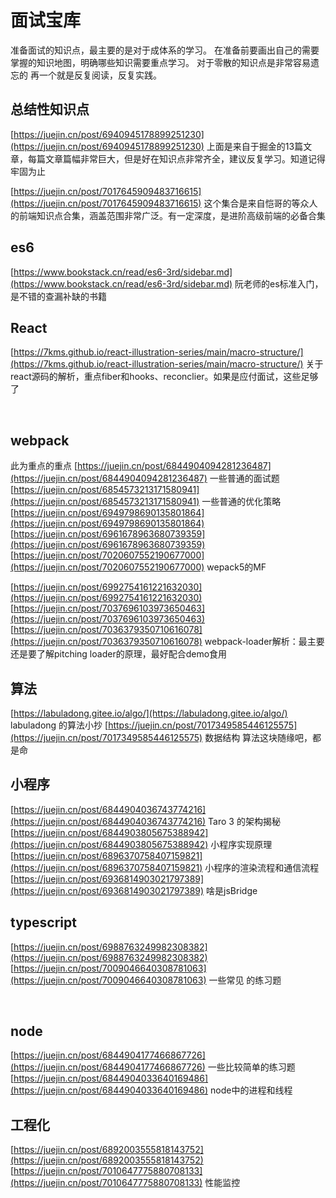 # 面试宝库

准备面试的知识点，最主要的是对于成体系的学习。
在准备前要画出自己的需要掌握的知识地图，明确哪些知识需要重点学习。
对于零散的知识点是非常容易遗忘的
再一个就是反复阅读，反复实践。

## 总结性知识点

[https://juejin.cn/post/6940945178899251230](https://juejin.cn/post/6940945178899251230)
上面是来自于掘金的13篇文章，每篇文章篇幅非常巨大，但是好在知识点非常齐全，建议反复学习。知道记得牢固为止
​

[https://juejin.cn/post/7017645909483716615](https://juejin.cn/post/7017645909483716615)
这个集合是来自恺哥的等众人的前端知识点合集，涵盖范围非常广泛。有一定深度，是进阶高级前端的必备合集
​

## es6

[https://www.bookstack.cn/read/es6-3rd/sidebar.md](https://www.bookstack.cn/read/es6-3rd/sidebar.md)
阮老师的es标准入门，是不错的查漏补缺的书籍
​

## React

[https://7kms.github.io/react-illustration-series/main/macro-structure/](https://7kms.github.io/react-illustration-series/main/macro-structure/)
关于react源码的解析，重点fiber和hooks、reconclier。如果是应付面试，这些足够了
​

​

## webpack

此为重点的重点
[https://juejin.cn/post/6844904094281236487](https://juejin.cn/post/6844904094281236487)
一些普通的面试题
[https://juejin.cn/post/6854573213171580941](https://juejin.cn/post/6854573213171580941)
一些普通的优化策略
[https://juejin.cn/post/6949798690135801864](https://juejin.cn/post/6949798690135801864)
[https://juejin.cn/post/6961678963680739359](https://juejin.cn/post/6961678963680739359)
[https://juejin.cn/post/7020607552190677000](https://juejin.cn/post/7020607552190677000)
wepack5的MF
​

[https://juejin.cn/post/6992754161221632030](https://juejin.cn/post/6992754161221632030)
[https://juejin.cn/post/7037696103973650463](https://juejin.cn/post/7037696103973650463)
[https://juejin.cn/post/7036379350710616078](https://juejin.cn/post/7036379350710616078)
webpack-loader解析：最主要还是要了解pitching loader的原理，最好配合demo食用
​

## 算法

[https://labuladong.gitee.io/algo/](https://labuladong.gitee.io/algo/)
labuladong 的算法小抄
[https://juejin.cn/post/7017349585446125575](https://juejin.cn/post/7017349585446125575)
数据结构
算法这块随缘吧，都是命
​

## 小程序

[https://juejin.cn/post/6844904036743774216](https://juejin.cn/post/6844904036743774216)
Taro 3 的架构揭秘
[https://juejin.cn/post/6844903805675388942](https://juejin.cn/post/6844903805675388942)
小程序实现原理
[https://juejin.cn/post/6896370758407159821](https://juejin.cn/post/6896370758407159821)
小程序的渲染流程和通信流程
[https://juejin.cn/post/6936814903021797389](https://juejin.cn/post/6936814903021797389)
啥是jsBridge
​

## typescript

[https://juejin.cn/post/6988763249982308382](https://juejin.cn/post/6988763249982308382)
[https://juejin.cn/post/7009046640308781063](https://juejin.cn/post/7009046640308781063)
一些常见 的练习题
​

​

## node

[https://juejin.cn/post/6844904177466867726](https://juejin.cn/post/6844904177466867726)
一些比较简单的练习题
[https://juejin.cn/post/6844904033640169486](https://juejin.cn/post/6844904033640169486)
node中的进程和线程
​

## 工程化

[https://juejin.cn/post/6892003555818143752](https://juejin.cn/post/6892003555818143752)
[https://juejin.cn/post/7010647775880708133](https://juejin.cn/post/7010647775880708133)
性能监控
​

​
